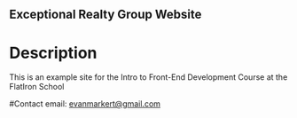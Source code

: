 Exceptional Realty Group Website
---
# Description
This is an example site for the Intro to Front-End Development Course at the FlatIron School

#Contact
email: evanmarkert@gmail.com

  

